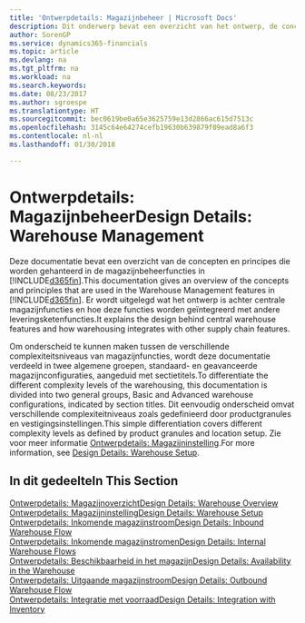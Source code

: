 ```yaml
---
title: 'Ontwerpdetails: Magazijnbeheer | Microsoft Docs'
description: Dit onderwerp bevat een overzicht van het ontwerp, de concepten en principes achter de magazijnbeheerfuncties in Finance and Operations, Business edition.
author: SorenGP
ms.service: dynamics365-financials
ms.topic: article
ms.devlang: na
ms.tgt_pltfrm: na
ms.workload: na
ms.search.keywords: 
ms.date: 08/23/2017
ms.author: sgroespe
ms.translationtype: HT
ms.sourcegitcommit: bec0619be0a65e3625759e13d2866ac615d7513c
ms.openlocfilehash: 3145c64e64274cefb19630b639879f09ead8a6f3
ms.contentlocale: nl-nl
ms.lasthandoff: 01/30/2018

---
```

# <a name="design-details-warehouse-management"></a><span data-ttu-id="b9929-103">Ontwerpdetails: Magazijnbeheer</span><span class="sxs-lookup"><span data-stu-id="b9929-103">Design Details: Warehouse Management</span></span>
<span data-ttu-id="b9929-104">Deze documentatie bevat een overzicht van de concepten en principes die worden gehanteerd in de magazijnbeheerfuncties in [!INCLUDE[d365fin](includes/d365fin_md.md)].</span><span class="sxs-lookup"><span data-stu-id="b9929-104">This documentation gives an overview of the concepts and principles that are used in the Warehouse Management features in [!INCLUDE[d365fin](includes/d365fin_md.md)].</span></span> <span data-ttu-id="b9929-105">Er wordt uitgelegd wat het ontwerp is achter centrale magazijnfuncties en hoe deze functies worden geïntegreerd met andere leveringsketenfuncties.</span><span class="sxs-lookup"><span data-stu-id="b9929-105">It explains the design behind central warehouse features and how warehousing integrates with other supply chain features.</span></span>  

<span data-ttu-id="b9929-106">Om onderscheid te kunnen maken tussen de verschillende complexiteitsniveaus van magazijnfuncties, wordt deze documentatie verdeeld in twee algemene groepen, standaard- en geavanceerde magazijnconfiguraties, aangeduid met sectietitels.</span><span class="sxs-lookup"><span data-stu-id="b9929-106">To differentiate the different complexity levels of the warehousing, this documentation is divided into two general groups, Basic and Advanced warehouse configurations, indicated by section titles.</span></span> <span data-ttu-id="b9929-107">Dit eenvoudig onderscheid omvat verschillende complexiteitniveaus zoals gedefinieerd door productgranules en vestigingsinstellingen.</span><span class="sxs-lookup"><span data-stu-id="b9929-107">This simple differentiation covers different complexity levels as defined by product granules and location setup.</span></span> <span data-ttu-id="b9929-108">Zie voor meer informatie [Ontwerpdetails: Magazijninstelling](design-details-warehouse-setup.md).</span><span class="sxs-lookup"><span data-stu-id="b9929-108">For more information, see [Design Details: Warehouse Setup](design-details-warehouse-setup.md).</span></span>  

## <a name="in-this-section"></a><span data-ttu-id="b9929-109">In dit gedeelte</span><span class="sxs-lookup"><span data-stu-id="b9929-109">In This Section</span></span>  
[<span data-ttu-id="b9929-110">Ontwerpdetails: Magazijnoverzicht</span><span class="sxs-lookup"><span data-stu-id="b9929-110">Design Details: Warehouse Overview</span></span>](design-details-warehouse-overview.md)  
[<span data-ttu-id="b9929-111">Ontwerpdetails: Magazijninstelling</span><span class="sxs-lookup"><span data-stu-id="b9929-111">Design Details: Warehouse Setup</span></span>](design-details-warehouse-setup.md)  
[<span data-ttu-id="b9929-112">Ontwerpdetails: Inkomende magazijnstroom</span><span class="sxs-lookup"><span data-stu-id="b9929-112">Design Details: Inbound Warehouse Flow</span></span>](design-details-inbound-warehouse-flow.md)  
[<span data-ttu-id="b9929-113">Ontwerpdetails: Inkomende magazijnstromen</span><span class="sxs-lookup"><span data-stu-id="b9929-113">Design Details: Internal Warehouse Flows</span></span>](design-details-internal-warehouse-flows.md)  
[<span data-ttu-id="b9929-114">Ontwerpdetails: Beschikbaarheid in het magazijn</span><span class="sxs-lookup"><span data-stu-id="b9929-114">Design Details: Availability in the Warehouse</span></span>](design-details-availability-in-the-warehouse.md)  
[<span data-ttu-id="b9929-115">Ontwerpdetails: Uitgaande magazijnstroom</span><span class="sxs-lookup"><span data-stu-id="b9929-115">Design Details: Outbound Warehouse Flow</span></span>](design-details-outbound-warehouse-flow.md)  
[<span data-ttu-id="b9929-116">Ontwerpdetails: Integratie met voorraad</span><span class="sxs-lookup"><span data-stu-id="b9929-116">Design Details: Integration with Inventory</span></span>](design-details-integration-with-inventory.md)

